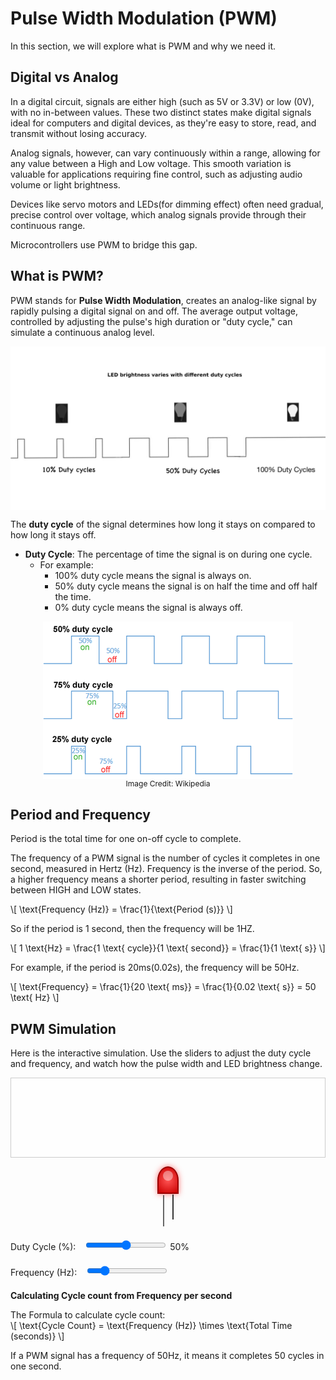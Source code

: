 
# Pulse Width Modulation (PWM)

<style>
  
  .slider-container {
    margin: 20px 0;
  }

  label {
    margin-right: 10px;
  }

  .led-container {
    display: flex;
    flex-direction: column;
    align-items: center;
    gap: 2px;
    position: relative;
  }

  .led-body {
    width: 30px;
    height: 40px;
    background: radial-gradient(circle at center, #ff5555, #cc0000);
    border-radius: 50% 50% 0 0;
    border: 2px solid #990000;
    position: relative;
    box-shadow: 0 0 10px rgba(255, 85, 85, 0.8);
  }

  .led-body::after {
    content: '';
    position: absolute;
    top: 5px;
    left: 7px;
    width: 16px;
    height: 16px;
    background: rgba(255, 255, 255, 0.4);
    border-radius: 50%;
  }

  .led-pin {
    width: 2px;
    height: 40px;
    background-color: #333;
    position: relative;
  }

  .anode {
    height: 50px; /* Longer pin for the anode */
    margin-right: 15px;
    background-color: #666;
  }

  .cathode {
    height: 40px; /* Shorter pin for the cathode */
    margin-left: 15px;
    background-color: #333;
    position: absolute;
    margin-top: 45px;
  }

  canvas {
    border: 1px solid #ccc;
    display: block;
    margin: 10px auto;
  }
  #pwmCanvas {
    background-color: #fefefe; 
</style>

In this section, we will explore what is PWM and why we need it.

## Digital vs Analog
In a digital circuit, signals are either high (such as 5V or 3.3V) or low (0V), with no in-between values. These two distinct states make digital signals ideal for computers and digital devices, as they're easy to store, read, and transmit without losing accuracy.   

Analog signals, however, can vary continuously within a range, allowing for any value between a High and Low voltage.  This smooth variation is valuable for applications requiring fine control, such as adjusting audio volume or light brightness.

Devices like servo motors and LEDs(for dimming effect) often need gradual, precise control over voltage, which analog signals provide through their continuous range.

Microcontrollers use PWM to bridge this gap.

## What is PWM?
PWM stands for **Pulse Width Modulation**, creates an analog-like signal by rapidly pulsing a digital signal on and off. The average output voltage, controlled by adjusting the pulse's high duration or "duty cycle," can simulate a continuous analog level. 
 
 <img style="display: block; margin: auto;" alt="LED PWM" src="../images/led-pwm.jpg" />


The **duty cycle** of the signal determines how long it stays on compared to how long it stays off. 

- **Duty Cycle**: 
The percentage of time the signal is on during one cycle. 
  - For example:
    - 100% duty cycle means the signal is always on.
    - 50% duty cycle means the signal is on half the time and off half the time.
    - 0% duty cycle means the signal is always off.
<img style="display: block; margin: auto;" alt="Duty Cycle" src="../images/pwm-duty-cycle.png" />
<span style="text-align: center;display: block; margin: auto;  font-size: 12px;">Image Credit: Wikipedia</span>


## Period and Frequency
Period is the total time for one on-off cycle to complete. 

The frequency of a PWM signal is the number of cycles it completes in one second, measured in Hertz (Hz).  Frequency is the inverse of the period.  So, a higher frequency means a shorter period, resulting in faster switching between HIGH and LOW states.

\\[
\text{Frequency (Hz)} = \\frac{1}{\text{Period (s)}}
\\]

So if the period is 1 second, then the frequency will be 1HZ.

\\[
1 \text{Hz} = \\frac{1 \text{ cycle}}{1 \text{ second}} = \\frac{1}{1 \text{ s}}
\\]

For example, if the period is 20ms(0.02s), the frequency will be 50Hz.

\\[
\text{Frequency} = \\frac{1}{20 \text{ ms}} = \\frac{1}{0.02 \text{ s}} = 50 \text{ Hz}
\\]


## PWM Simulation

Here is the interactive simulation. Use the sliders to adjust the duty cycle and frequency, and watch how the pulse width and LED brightness change.


<canvas id="pwmCanvas" width="800" height="200"></canvas>
<div class="led-container">
  <div class="led-body" id="ledBody"></div>
  <div class="led-pin anode"></div>
  <div class="led-pin cathode"></div>
</div>

<div class="slider-container">
  <label for="dutyCycle">Duty Cycle (%): </label>
  <input type="range" id="dutyCycle" min="0" max="100" value="50">
  <span id="dutyCycleValue">50</span>%
</div>
<div class="slider-container">
  <label for="frequency">Frequency (Hz): </label>
  <input type="range" id="frequency" min="1" max="50" value="10">
  <!-- <span id="frequencyValue">x</span> Hz -->
</div>



**Calculating Cycle count from Frequency per second**

The Formula to calculate cycle count:  
\\[
\text{Cycle Count} = \text{Frequency (Hz)} \\times \text{Total Time (seconds)}
\\]

If a PWM signal has a frequency of 50Hz, it means it completes 50 cycles in one second.

<script>
  const pwmCanvas = document.getElementById('pwmCanvas');
  const pwmCtx = pwmCanvas.getContext('2d');
  
  const dutyCycleSlider = document.getElementById('dutyCycle');
  const dutyCycleValue = document.getElementById('dutyCycleValue');
  const frequencySlider = document.getElementById('frequency');
  const frequencyValue = document.getElementById('frequencyValue');
  const ledBody = document.getElementById('ledBody');

  let dutyCycle = 50; // Initial duty cycle in percentage
  let frequency = 10; // Initial frequency in Hz

  function drawPWM() {
    pwmCtx.clearRect(0, 0, pwmCanvas.width, pwmCanvas.height);

    const period = 1000 / frequency; // Period in ms
    const onTime = period * (dutyCycle / 100); // On time in ms
    const offTime = period - onTime; // Off time in ms

    const totalWidth = pwmCanvas.width;
    const cycles = frequency; // Number of cycles to display
    const cycleWidth = totalWidth / cycles;

    pwmCtx.strokeStyle = 'black';
    pwmCtx.lineWidth = 2;
    pwmCtx.beginPath();

    let x = 0;

    if (dutyCycle === 100) {
      pwmCtx.moveTo(0, 50);
      pwmCtx.lineTo(pwmCanvas.width, 50);
    } else if (dutyCycle === 0) {
      pwmCtx.moveTo(0, 150);
      pwmCtx.lineTo(pwmCanvas.width, 150);
    } else {
      for (let i = 0; i < cycles; i++) {
        const highWidth = (onTime / period) * cycleWidth;
        const lowWidth = (offTime / period) * cycleWidth;

        pwmCtx.moveTo(x, 50);
        pwmCtx.lineTo(x + highWidth, 50);
        pwmCtx.lineTo(x + highWidth, 150);
        pwmCtx.lineTo(x + highWidth + lowWidth, 150);
        pwmCtx.lineTo(x + highWidth + lowWidth, 50);

        x += cycleWidth;
      }
    }
    pwmCtx.stroke();
  }

  function updateLED() {
    const brightness = dutyCycle / 100;
    
    ledBody.style.background = `radial-gradient(circle at center, rgba(255, 85, 85, ${brightness}), #cc0000)`;
  }

  function update() {
    dutyCycle = parseInt(dutyCycleSlider.value, 10);
    frequency = parseInt(frequencySlider.value, 10);

    dutyCycleValue.textContent = dutyCycle;
    // frequencyValue.textContent = frequency;

    drawPWM();
    updateLED();
  }

  dutyCycleSlider.addEventListener('input', update);
  frequencySlider.addEventListener('input', update);

  // Initial draw
  drawPWM();
  updateLED();
</script>
